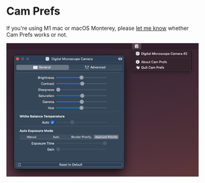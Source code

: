 #  Cam Prefs

If you're using M1 mac or macOS Monterey, please [let me know](https://github.com/scchn/CamPrefs/discussions) whether Cam Prefs works or not. 

![](https://github.com/scchn/CamPrefs/blob/master/.github/Screenshot-1.png?raw=true)
